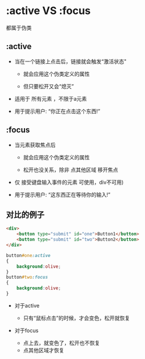 # :active VS :focus

都属于伪类

## :active

- 当在一个链接上点击后，链接就会触发“激活状态"

    - 就会应用这个伪类定义的属性

    - 但只要松开又会“熄灭”

- 适用于 所有元素 ，不限于a元素

- 用于提示用户: “你正在点击这个东西!”

## :focus

- 当元素获取焦点后

    - 就会应用这个伪类定义的属性

    - 松开也没关系，除非 点其他区域 移开焦点

- 仅 接受键盘输入事件的元素 可使用，div不可用)

- 用于提示用户: “这东西正在等待你的输入!”

## 对比的例子

```html
<div>
    <button type="submit" id="one">Button1</button>
    <button type="submit" id="two">Button2</button>
</div>
```

```css
button#one:active
{
    background:olive;
}
button#two:focus
{
    background:olive;
}
```

- 对于active
    - 只有“鼠标点击”的时候，才会变色，松开就恢复

- 对于focus
    - 点上去，就变色了，松开也不恢复
    - 点其他区域才恢复